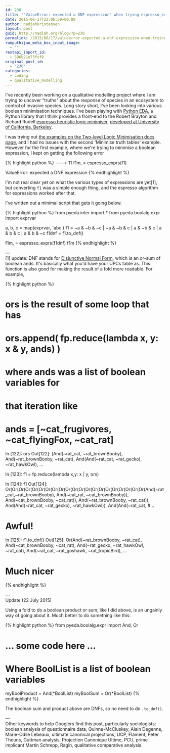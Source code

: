 ```yaml
---
id: 230
title: '"ValueError: expected a DNF expression" when trying espresso_exprs example from pyeda docs'
date: 2015-06-17T22:06:50+00:00
author: nadiahkristensen
layout: post
guid: http://nadiah.org/blog/?p=230
permalink: /2015/06/17/valueerror-expected-a-dnf-expression-when-trying-espresso_exprs-example-from-pyeda-docs/
rumputhijau_meta_box_input_image:
  - ""
restapi_import_id:
  - 596b21e75fcf8
original_post_id:
  - "230"
categories:
  - coding
  - qualitative_modelling
---
```

I've recently been working on a qualitative modelling project where I am trying to uncover "truths" about the response of species in an ecosystem to control of invasive species. Long story short, I've been looking into various boolean minimisation techniques. I've been playing with [Python EDA](http://pyeda.readthedocs.org/en/latest/index.html), a Python library that I think provides a front-end to the Robert Brayton and Richard Rudell [espresso heuristic logic minimiser](https://en.wikipedia.org/wiki/Espresso_heuristic_logic_minimizer), [developed at University of California, Berkeley](http://embedded.eecs.berkeley.edu/pubs/downloads/espresso/index.htm).

I was trying out [the examples on the Two-level Logic Minimisation docs page](http://pyeda.readthedocs.org/en/latest/2llm.html), and I had no issues with the second 'Minimise truth tables' example. However for the first example, where we're trying to minimise a boolean expression, I kept on getting the following error

{% highlight python %}
---> 11 f1m, = espresso_exprs(f1)

ValueError: expected a DNF expression
{% endhighlight %}

I'm not real clear yet on what the various types of expressions are yet[1], but converting `f1` was a simple enough thing, and the espresso algorithm for expressions worked after that.

I've written out a minimal script that gets it going below.

{% highlight python %}
from pyeda.inter import *
from pyeda.boolalg.expr import exprvar

a, b, c = map(exprvar, 'abc')
f1 = ~a & ~b & ~c | ~a & ~b & c | a & ~b & c | a & b & c | a & b & ~c
f1dnf = f1.to_dnf()

f1m, = espresso_exprs(f1dnf)
f1m 
{% endhighlight %}

&#8212;  
[1] update: DNF stands for [Disjunctive Normal Form](https://github.com/cjdrake/pyeda/pull/122#issuecomment-112986517), which is an or-sum of boolean ands. It's basically what you'd have your UPCs table as. This function is also good for making the result of a fold more readable. For example,

{% highlight python %}
# ors is the result of some loop that has 
# ors.append( fp.reduce(lambda x, y: x & y, ands) )
# where ands was a list of boolean variables for 
# that iteration like 
# ands = [~cat_frugivores, ~cat_flyingFox, ~cat_rat]

In [122]: ors
Out[122]: 
[And(~rat_cat, ~rat_brownBooby),
 And(~rat_brownBooby, ~rat_cat),
 And(And(~rat_cat, ~rat_gecko), ~rat_hawkOwl),
...

In [123]: f1 = fp.reduce(lambda x,y: x | y, ors)

In [124]: f1
Out[124]: Or(Or(Or(Or(Or(Or(Or(Or(Or(Or(Or(Or(Or(Or(Or(Or(Or(Or(Or(Or(Or(And(~rat_cat,~rat_brownBooby), And(~cat_rat, ~cat_brownBooby)), And(~cat_brownBooby, ~cat_rat)), And(~rat_brownBooby, ~rat_cat)), And(And(~rat_cat, ~rat_gecko), ~rat_hawkOwl)), And(And(~rat_cat, #... 

# Awful!

In [125]: f1.to_dnf()
Out[125]: Or(And(~rat_brownBooby, ~rat_cat), And(~cat_brownBooby, ~cat_rat), And(~rat_gecko, ~rat_hawkOwl, ~rat_cat), And(~rat_cat, ~rat_goshawk, ~rat_tropicBird), 
... 
# Much nicer
{% endhighlight %}

&#8212;  
Update (22 July 2015)

Using a fold to do a boolean product or sum, like I did above, is an ungainly way of going about it. Much better to do something like this:

{% highlight python %}
from pyeda.boolalg.expr import And, Or

# ... some code here ...

# Where BoolList is a list of boolean variables
myBoolProduct = And(*BoolList)
myBoolSum = Or(*BoolList)
{% endhighlight %}

The boolean sum and product above are DNFs, so no need to do `.to_dnf()`.

&#8212;  
Other keywords to help Googlers find this post, particularly sociologists: boolean analysis of questionnaire data, Quinne-McCluskey, Alain Degenne, Marie-Odile Lebeaux, ultimate canonical projections, UCP, Flament, Peter Theuns, Guttman analysis, Projection Canonique Ultime, PCU, prime implicant Martin Schrepp, Ragin, qualitative comparative analysis.
